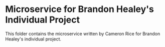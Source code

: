 # Microservice for Brandon Healey's Individual Project

This folder contains the microservice written by Cameron Rice for Brandon Healey's individual project.
